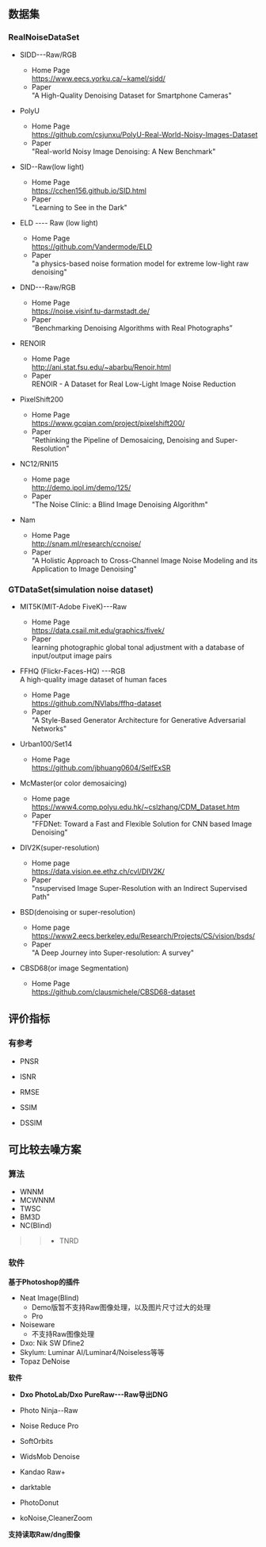 ## 数据集
### RealNoiseDataSet
- SIDD---Raw/RGB      
	- Home Page  
	  https://www.eecs.yorku.ca/~kamel/sidd/  
	- Paper  
	  "A High-Quality Denoising Dataset for Smartphone Cameras"     
-  PolyU   
	- Home Page   
	   https://github.com/csjunxu/PolyU-Real-World-Noisy-Images-Dataset
	- Paper   
	   "Real-world Noisy Image Denoising: A New Benchmark"
- SID--Raw(low light)    
	- Home Page  
	  https://cchen156.github.io/SID.html
	- Paper   
	  "Learning to See in the Dark"      
	  
- ELD ---- Raw (low light)   
	- Home Page   
	  https://github.com/Vandermode/ELD
	- Paper   
	  "a physics-based noise formation model for extreme low-light raw denoising"     
    
- DND---Raw/RGB   
	- Home Page  
	  https://noise.visinf.tu-darmstadt.de/
	- Paper   
	  “Benchmarking Denoising Algorithms with Real Photographs”    
- RENOIR   
	- Home Page    
	  http://ani.stat.fsu.edu/~abarbu/Renoir.html
	- Paper	   
	  RENOIR - A Dataset for Real Low-Light Image Noise Reduction
- PixelShift200
  - Home Page  
    https://www.gcqian.com/project/pixelshift200/  
  - Paper   
    "Rethinking the Pipeline of Demosaicing, Denoising and Super-Resolution"   
       
 - NC12/RNI15   
   - Home page   
       http://demo.ipol.im/demo/125/
   - Paper   
     "The Noise Clinic: a Blind Image Denoising Algorithm"    
     
- Nam   
	- Home Page    
	  http://snam.ml/research/ccnoise/
	- Paper  
	  "A Holistic Approach to Cross-Channel Image Noise Modeling and its Application to Image Denoising"    
	  
### GTDataSet(simulation noise dataset)   
- MIT5K(MIT-Adobe FiveK)---Raw    
  - Home Page   
     https://data.csail.mit.edu/graphics/fivek/
  - Paper    
    learning photographic global tonal adjustment with a database of input/output image pairs      
    
- FFHQ (Flickr-Faces-HQ) ---RGB   
   A high-quality image dataset of human faces   
   - Home Page   
      https://github.com/NVlabs/ffhq-dataset    
   - Paper  
     "A Style-Based Generator Architecture for Generative Adversarial Networks"  
     
- Urban100/Set14    
	- Home Page   
	  https://github.com/jbhuang0604/SelfExSR
- McMaster(or color demosaicing)    
  - Home page   
     https://www4.comp.polyu.edu.hk/~cslzhang/CDM_Dataset.htm
  - Paper   
     "FFDNet: Toward a Fast and Flexible Solution for CNN based Image Denoising"  
- DIV2K(super-resolution)   
  - Home page    
    https://data.vision.ee.ethz.ch/cvl/DIV2K/
  - Paper  
    "nsupervised Image Super-Resolution with an Indirect Supervised Path"    
	
- BSD(denoising or super-resolution)   
   - Home page   
     https://www2.eecs.berkeley.edu/Research/Projects/CS/vision/bsds/
   - Paper     
      "A Deep Journey into Super-resolution: A survey"  
      
- CBSD68(or image Segmentation)   
	- Home Page  
	  https://github.com/clausmichele/CBSD68-dataset
 

## 评价指标   

### 有参考

- PNSR   
- ISNR
- RMSE   
 
- SSIM   
- DSSIM   


## 可比较去噪方案    

### 算法   
- WNNM   
- MCWNNM   
- TWSC  
- BM3D    
- NC(Blind)   

  
>> - TNRD   

### 软件   
**基于Photoshop的插件**
- Neat Image(Blind)    
  - Demo版暂不支持Raw图像处理，以及图片尺寸过大的处理  
  - Pro 
- Noiseware   
  - 不支持Raw图像处理   
- Dxo: Nik SW Dfine2   
- Skylum: Luminar AI/Luminar4/Noiseless等等  
- Topaz DeNoise   

**软件**  
- **Dxo PhotoLab/Dxo PureRaw---Raw导出DNG**     
- Photo Ninja--Raw  
- Noise Reduce Pro   
- SoftOrbits  
- WidsMob Denoise   

- Kandao Raw+   
- darktable   

- PhotoDonut   
- koNoise,CleanerZoom

**支持读取Raw/dng图像** 
<!--stackedit_data:
eyJoaXN0b3J5IjpbLTEwMTg5MjAwODQsOTkzNDIzMTQyLDY4OD
Q5OTI5OSw0NzE1NDI1OTQsMTY4MjI2MDI3OSw3MTQ5NDA2NjIs
MTkzMTY2NDEyMyw5MDAxOTc5MDAsLTg5ODU3Nzk3MiwtMTI3MD
QxMDc4NiwtMTg4MDA2MDUxNywzNDM5MTE4MjEsNTk5NDQzNjM3
LC0xMjQ0NjE0MjM3LDI2NTY1NjA0MCwtNTM5NDg4NTA4LC0xND
g1MTg5NjI3LC00NTIxMDY4OTksLTg4Nzc0NjgxMiwtMTU1NTE5
MjM3XX0=
-->